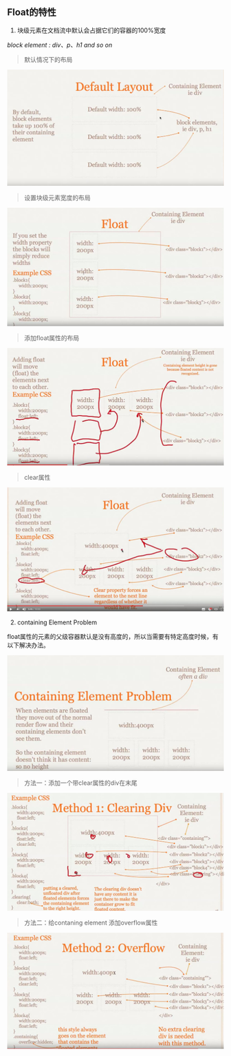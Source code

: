## Float的特性

1. 块级元素在文档流中默认会占据它们的容器的100%宽度

*block element : div、p、h1 and so on*


>默认情况下的布局

![](./img/defaultLayout.JPG)

>设置块级元素宽度的布局

![](./img/setWidthLayout.JPG)

>添加float属性的布局

![](./img/floatLayout.JPG)

>clear属性

![](./img/clearLayout.JPG)

2. containing Element Problem

float属性的元素的父级容器默认是没有高度的，所以当需要有特定高度时候，有以下解决办法。

![](./img/containingElement.JPG)

>方法一：添加一个带clear属性的div在末尾

![](./img/clearDiv.JPG)

>方法二：给contaning element 添加overflow属性

![](./img/overflow.JPG)
